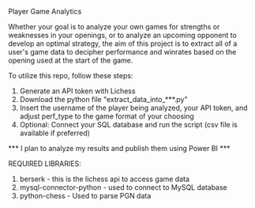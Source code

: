 Player Game Analytics

Whether your goal is to analyze your own games for strengths or weaknesses in your openings, or to analyze an upcoming opponent to develop an optimal strategy,
the aim of this project is to extract all of a user's game data to decipher performance and winrates based on the opening used at the start of the game.

To utilize this repo, follow these steps:
1) Generate an API token with Lichess
2) Download the python file "extract_data_into_***.py"
3) Insert the username of the player being analyzed, your API token, and adjust perf_type to the game format of your choosing
4) Optional: Connect your SQL database and run the script (csv file is available if preferred)

*** I plan to analyze my results and publish them using Power BI ***

REQUIRED LIBRARIES:
1) berserk - this is the lichess api to access game data
2) mysql-connector-python - used to connect to MySQL database
3) python-chess - Used to parse PGN data

